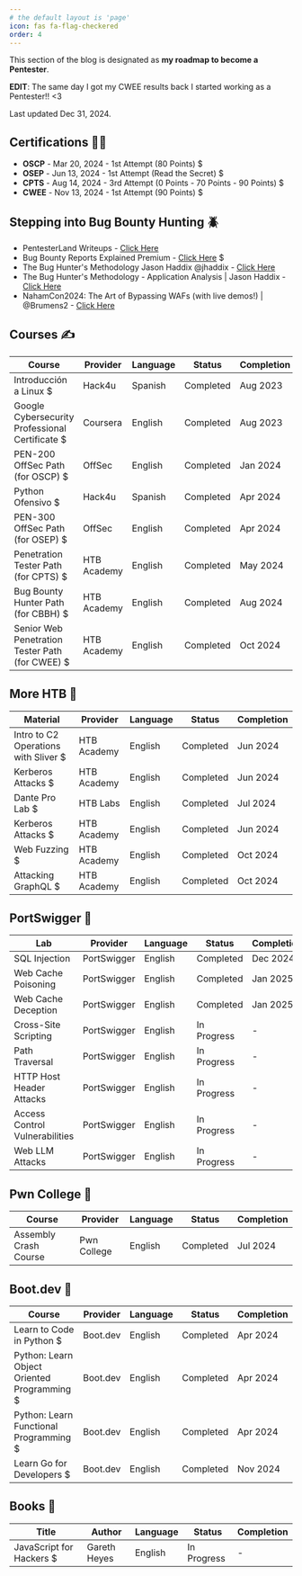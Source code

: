 ```yaml
---
# the default layout is 'page'
icon: fas fa-flag-checkered
order: 4
---
```

This section of the blog is designated as **my roadmap to become a Pentester**.

**EDIT**: The same day I got my CWEE results back I started working as a Pentester!! <3

Last updated Dec 31, 2024.

## Certifications 👨‍🎓

* **OSCP** - Mar 20, 2024 - 1st Attempt (80 Points) $
* **OSEP** - Jun 13, 2024 - 1st Attempt (Read the Secret) $
* **CPTS** - Aug 14, 2024 - 3rd Attempt (0 Points - 70 Points - 90 Points) $
* **CWEE** - Nov 13, 2024 - 1st Attempt (90 Points) $

## Stepping into Bug Bounty Hunting 🪲

* PentesterLand Writeups - [Click Here](https://pentester.land/writeups/)
* Bug Bounty Reports Explained Premium - [Click Here](https://members.bugbountyexplained.com/premium/) $
* The Bug Hunter's Methodology Jason Haddix @jhaddix - [Click Here](https://youtu.be/gIz_yn0Uvb8?si=lKGCoZQs9ilotiTY)
* The Bug Hunter's Methodology - Application Analysis \| Jason Haddix - [Click Here](https://youtu.be/FqnSAa2KmBI?si=0RmxFjZvdIkSgrXr)
* NahamCon2024: The Art of Bypassing WAFs (with live demos!) \| @Brumens2 - [Click Here](https://youtu.be/VKnX1vj65Ro?si=DHh8pToroG1C5VQM)

## Courses ✍️

| Course                                                 | Provider       | Language | Status       | Completion |
|--------------------------------------------------------|----------------|----------|--------------|------------|
| Introducción a Linux $                                 | Hack4u         | Spanish  | Completed    | Aug 2023   |
| Google Cybersecurity Professional Certificate $        | Coursera       | English  | Completed    | Aug 2023   |
| PEN-200 OffSec Path (for OSCP) $                       | OffSec         | English  | Completed    | Jan 2024   |
| Python Ofensivo $                                      | Hack4u         | Spanish  | Completed    | Apr 2024   |
| PEN-300 OffSec Path (for OSEP) $                       | OffSec         | English  | Completed    | Apr 2024   |
| Penetration Tester Path (for CPTS) $                   | HTB Academy    | English  | Completed    | May 2024   |
| Bug Bounty Hunter Path (for CBBH) $                    | HTB Academy    | English  | Completed    | Aug 2024   |
| Senior Web Penetration Tester Path (for CWEE) $        | HTB Academy    | English  | Completed    | Oct 2024   |

## More HTB 💚

| Material                                               | Provider       | Language | Status       | Completion |
|--------------------------------------------------------|----------------|----------|--------------|------------|
| Intro to C2 Operations with Sliver $                   | HTB Academy    | English  | Completed    | Jun 2024   |
| Kerberos Attacks $                                     | HTB Academy    | English  | Completed    | Jun 2024   |
| Dante Pro Lab $                                        | HTB Labs       | English  | Completed    | Jul 2024   |
| Kerberos Attacks $                                     | HTB Academy    | English  | Completed    | Jun 2024   |
| Web Fuzzing $                                          | HTB Academy    | English  | Completed    | Oct 2024   |
| Attacking GraphQL $                                    | HTB Academy    | English  | Completed    | Oct 2024   |

## PortSwigger 🧡

| Lab                                                 | Provider       | Language | Status       | Completion |
|-----------------------------------------------------|----------------|----------|--------------|------------|
| SQL Injection                                       | PortSwigger    | English  | Completed    | Dec 2024   |
| Web Cache Poisoning                                 | PortSwigger    | English  | Completed    | Jan 2025   |
| Web Cache Deception                                 | PortSwigger    | English  | Completed    | Jan 2025   |
| Cross-Site Scripting                                | PortSwigger    | English  | In Progress  | -          |
| Path Traversal                                      | PortSwigger    | English  | In Progress  | -          |
| HTTP Host Header Attacks                            | PortSwigger    | English  | In Progress  | -          |
| Access Control Vulnerabilities                      | PortSwigger    | English  | In Progress  | -          |
| Web LLM Attacks                                     | PortSwigger    | English  | In Progress  | -          |


## Pwn College 🥷

| Course                                                 | Provider       | Language | Status       | Completion |
|--------------------------------------------------------|----------------|----------|--------------|------------|
| Assembly Crash Course                                  | Pwn College    | English  | Completed    | Jul 2024   |

## Boot.dev 🐍

| Course                                                 | Provider       | Language | Status       | Completion |
|--------------------------------------------------------|----------------|----------|--------------|------------|
| Learn to Code in Python $                              | Boot.dev       | English  | Completed    | Apr 2024   |
| Python: Learn Object Oriented Programming $            | Boot.dev       | English  | Completed    | Apr 2024   |
| Python: Learn Functional Programming $                 | Boot.dev       | English  | Completed    | Apr 2024   |
| Learn Go for Developers $                              | Boot.dev       | English  | Completed    | Nov 2024   |

## Books 📖

| Title                                                  | Author         | Language | Status       | Completion |
|--------------------------------------------------------|----------------|----------|--------------|------------|
| JavaScript for Hackers $                               | Gareth Heyes   | English  | In Progress  | -          |